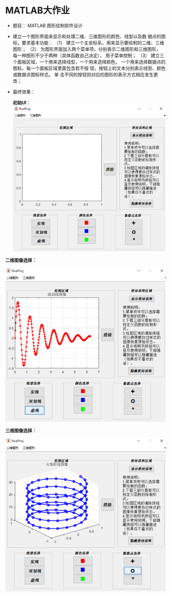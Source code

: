 # MATLAB大作业

- 题目： MATLAB 图形绘制软件设计
- 建立一个图形界面来显示和处理二维、三维图形的颜色、线型以及数
  据点的图标，要求基本功能：
  （1） 建立一个主坐标系，用来显示要绘制的二维、三维图形；
  （2） 为图形界面加入两个菜单项，分别表示二维图形和三维图形，
  每一种图形不少于两种（具体函数自己决定）， 用子菜单控制；
  （3） 建立三个面板区域，一个用来选择线型，一个用来选择颜色，
  一个用来选择数据点的图标，每一个面板区域里面包含若干按
  钮，按钮上的文本分别表示线型、颜色或数据点图标样式。 单
  击不同的按钮则对应的图形的表示方式相应发生更改；  

- 最终效果：

  **初始UI**：![image-20201223172342140](assets/image-20201223172342140.png)

**二维图像选择：**

![image-20201223172523848](assets/image-20201223172523848.png)

**三维图像选择：**

![image-20201223172602456](assets/image-20201223172602456.png)


